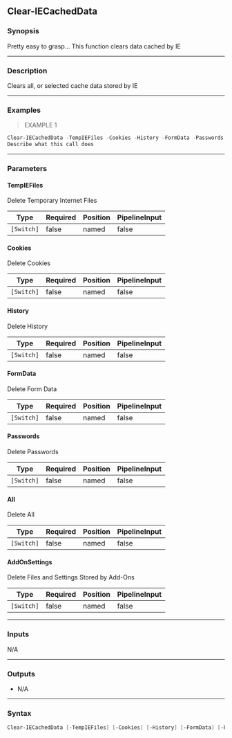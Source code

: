 Clear-IECachedData
------------------

### Synopsis
Pretty easy to grasp... This function clears data cached by IE

---

### Description

Clears all, or selected cache data stored by IE

---

### Examples
> EXAMPLE 1

```PowerShell
Clear-IECachedData -TempIEFiles -Cookies -History -FormData -Passwords -All -AddOnSettings
Describe what this call does
```

---

### Parameters
#### **TempIEFiles**
Delete Temporary Internet Files

|Type      |Required|Position|PipelineInput|
|----------|--------|--------|-------------|
|`[Switch]`|false   |named   |false        |

#### **Cookies**
Delete Cookies

|Type      |Required|Position|PipelineInput|
|----------|--------|--------|-------------|
|`[Switch]`|false   |named   |false        |

#### **History**
Delete History

|Type      |Required|Position|PipelineInput|
|----------|--------|--------|-------------|
|`[Switch]`|false   |named   |false        |

#### **FormData**
Delete Form Data

|Type      |Required|Position|PipelineInput|
|----------|--------|--------|-------------|
|`[Switch]`|false   |named   |false        |

#### **Passwords**
Delete Passwords

|Type      |Required|Position|PipelineInput|
|----------|--------|--------|-------------|
|`[Switch]`|false   |named   |false        |

#### **All**
Delete All

|Type      |Required|Position|PipelineInput|
|----------|--------|--------|-------------|
|`[Switch]`|false   |named   |false        |

#### **AddOnSettings**
Delete Files and Settings Stored by Add-Ons

|Type      |Required|Position|PipelineInput|
|----------|--------|--------|-------------|
|`[Switch]`|false   |named   |false        |

---

### Inputs
N/A

---

### Outputs
* N/A

---

### Syntax
```PowerShell
Clear-IECachedData [-TempIEFiles] [-Cookies] [-History] [-FormData] [-Passwords] [-All] [-AddOnSettings] [<CommonParameters>]
```
